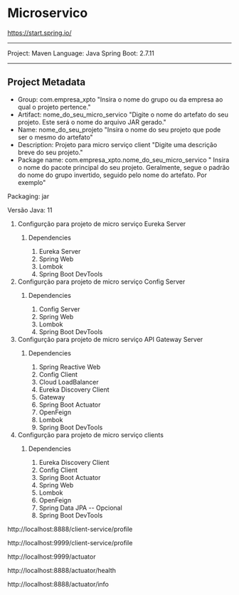 # Microservico

https://start.spring.io/

---

Project: Maven
Language: Java
Spring Boot: 2.7.11

---

## Project Metadata

<ul>
<li>Group: com.empresa_xpto "Insira o nome do grupo ou da empresa ao qual o projeto pertence."</li>
<li>Artifact: nome_do_seu_micro_servico "Digite o nome do artefato do seu projeto. Este será o nome do arquivo JAR gerado."</li>
<li>Name: nome_do_seu_projeto "Insira o nome do seu projeto que pode ser o mesmo do artefato"</li>
<li>Description: Projeto para micro serviço client "Digite uma descrição breve do seu projeto."</li>
<li>Package name: com.empresa_xpto.nome_do_seu_micro_servico " Insira o nome do pacote principal do seu projeto. Geralmente, segue o padrão do nome do grupo invertido, seguido pelo nome do artefato. Por exemplo"</li>
</ul>

Packaging: jar

Versão Java: 11

<ol>
    <li>Configurção para projeto de micro serviço Eureka Server</li>
        <ol>
            <li>Dependencies</li>
                <ol>
                    <li>Eureka Server</li>
                    <li>Spring Web</li>
                    <li>Lombok</li>
                    <li>Spring Boot DevTools</li>
                </ol>
        </ol>
    <li>Configurção para projeto de micro serviço Config Server</li>
        <ol>
            <li>Dependencies</li>
                <ol>
                    <li>Config Server</li>
                    <li>Spring Web</li>
                    <li>Lombok</li>
                    <li>Spring Boot DevTools</li>
                </ol>
        </ol>
    <li>Configurção para projeto de micro serviço API Gateway Server</li>
        <ol>
            <li>Dependencies</li>
                <ol>
                    <li>Spring Reactive Web</li>
                    <li>Config Client</li>
                    <li>Cloud LoadBalancer</li>
                    <li>Eureka Discovery Client</li>
                    <li>Gateway</li>
                    <li>Spring Boot Actuator</li>
                    <li>OpenFeign</li>
                    <li>Lombok</li>
                    <li>Spring Boot DevTools</li>
                </ol>
        </ol>
    <li>Configurção para projeto de micro serviço clients</li>
        <ol>
            <li>Dependencies</li>
                <ol>
                    <li>Eureka Discovery Client</li>
                    <li>Config Client</li>
                    <li>Spring Boot Actuator</li>
                    <li>Spring Web</li>
                    <li>Lombok</li>
                    <li>OpenFeign</li>
                    <li>Spring Data JPA -- Opcional</li>
                    <li>Spring Boot DevTools</li>
                </ol>
        </ol>
</ol>

http://localhost:8888/client-service/profile

http://localhost:9999/client-service/profile

http://localhost:9999/actuator

http://localhost:8888/actuator/health

http://localhost:8888/actuator/info
